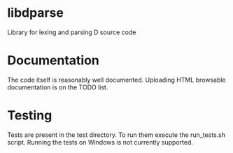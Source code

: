 libdparse
=========

Library for lexing and parsing D source code

# Documentation
The code itself is reasonably well documented. Uploading HTML browsable
documentation is on the TODO list.

# Testing
Tests are present in the test directory. To run them execute the run\_tests.sh
script. Running the tests on Windows is not currently supported.
